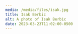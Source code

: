 ```yaml
---
media: /media/files/isak.jpg
title: Isak Berbic
alt: A photo of Isak Berbic
date: 2023-03-23T11:02:00-0500
---
```

